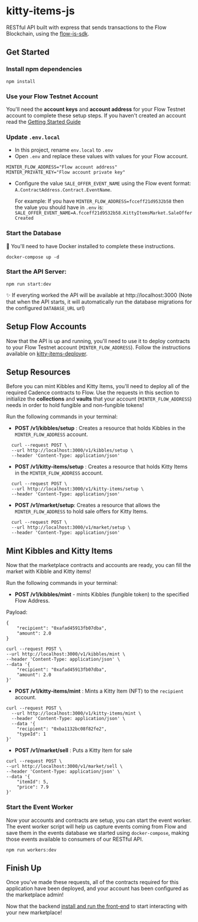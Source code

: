 # kitty-items-js

RESTful API built with express that sends transactions to the Flow Blockchain, using the [flow-js-sdk](https://github.com/onflow/flow-js-sdk/).

## Get Started

### Install npm dependencies

```
npm install
```

### Use your Flow Testnet Account
You'll need the **account keys** and **account address** for your Flow Testnet account to complete these setup steps.
If you haven't created an account read the [Getting Started Guide](https://github.com/onflow/kitty-items/tree/mackenzie/updates-readme#-get-started)

### Update `.env.local`
- In this project, rename `env.local` to `.env`
- Open `.env` and replace these values with values for your Flow account.
```
MINTER_FLOW_ADDRESS="Flow account address"  
MINTER_PRIVATE_KEY="Flow account private key"
```
- Configure the value `SALE_OFFER_EVENT_NAME` using the Flow event
  format: `A.ContractAddress.Contract.EventName`. 
  
  For example:
  If you have `MINTER_FLOW_ADDRESS=fcceff21d9532b58` then the value you should have in `.env` is: 
  `SALE_OFFER_EVENT_NAME=A.fcceff21d9532b58.KittyItemsMarket.SaleOfferCreated`


### Start the Database
🚧  You'll need to have Docker installed to complete these instructions.

```
docker-compose up -d
```

### Start the API Server:

```
npm run start:dev
```

✨ If everyting worked the API will be available at http://localhost:3000
(Note that when the API starts, it will automatically run the database migrations for the configured `DATABASE_URL` url)

## Setup Flow Accounts

Now that the API is up and running, you'll need to use it to deploy contracts to your Flow Testnet account (`MINTER_FLOW_ADDRESS`). 
Follow the instructions available on [kitty-items-deployer](https://github.com/onflow/kitty-items/tree/master/kitty-items-deployer).


## Setup Resources

Before you can mint Kibbles and Kitty Items, you'll need to deploy all of the required Cadence contracts to Flow. 
Use the requests in this section to initialize the **collections** and **vaults** that your account (`MINTER_FLOW_ADDRESS`) needs in order to hold fungible and non-fungible tokens!

Run the following commands in your terminal:

- **POST /v1/kibbles/setup** : Creates a resource that holds Kibbles in the `MINTER_FLOW_ADDRESS` account.     
```
  curl --request POST \
  --url http://localhost:3000/v1/kibbles/setup \
  --header 'Content-Type: application/json'
```

- **POST /v1/kitty-items/setup** : Creates a resource that holds Kitty Items in the `MINTER_FLOW_ADDRESS` account.  
```
  curl --request POST \
  --url http://localhost:3000/v1/kitty-items/setup \
  --header 'Content-Type: application/json'
```

- **POST /v1/market/setup**: Creates a resource that allows the `MINTER_FLOW_ADDRESS` to hold sale offers for Kitty Items.
```
  curl --request POST \
  --url http://localhost:3000/v1/market/setup \
  --header 'Content-Type: application/json'
  ```

## Mint Kibbles and Kitty Items
Now that the marketplace contracts and accounts are ready, you can fill the market with Kibble and Kitty items!

Run the following commands in your terminal: 

- **POST /v1/kibbles/mint** - mints Kibbles (fungible token) to the specified Flow Address.

Payload:
```
{
	"recipient": "0xafad45913fb07dba",
	"amount": 2.0
}
  ```
```
curl --request POST \
--url http://localhost:3000/v1/kibbles/mint \
--header 'Content-Type: application/json' \
--data '{
	"recipient": "0xafad45913fb07dba",
	"amount": 2.0
}'
```

- **POST /v1/kitty-items/mint** : Mints a Kitty Item (NFT) to the `recipient` account.
```
curl --request POST \
  --url http://localhost:3000/v1/kitty-items/mint \
  --header 'Content-Type: application/json' \
  --data '{
	"recipient": "0xba1132bc08f82fe2",
	"typeId": 1
}'
```

- **POST /v1/market/sell** : Puts a Kitty Item for sale
```
curl --request POST \
--url http://localhost:3000/v1/market/sell \
--header 'Content-Type: application/json' \
--data '{
	"itemId": 5,
	"price": 7.9
}'
```

### Start the Event Worker

Now your accounts and contracts are setup, you can start the event worker. The event worker script will help us capture events coming from Flow and save them in the events database we started using `docker-compose`, making those events available to consumers of our RESTful API.

```
npm run workers:dev
```

## Finish Up

Once you've made these requests, all of the contracts required for this application have been deployed, and your account has been configured as the marketplace admin! 

Now that the backend [install and run the front-end](https://github.com/onflow/kitty-items/tree/mackenzie/updates-readme/kitty-items-web) to start interacting with your new marketplace!
